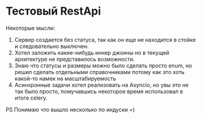 # Тестовый RestApi

Некоторые мысли:

1) Сервер создается без статуса, так как он еще не находится в стойке и следовательно выключен.
2) Хотел заложить какие-нибудь иннер джоины но в текущей архитектуре не представилось возможности.
3) Знаю что статусы и размеры можно было сделать просто enum, но решил сделать отдельными справочниками потому как это хоть какой-то намек на масштабируемость
4) Асинхронные задачи хотел реализовать на Asyncio, но увы это не так было просто, помучавшись некоторое время использовал в итоге celery.

PS
Понимаю что вышло несколько по индуски =)
